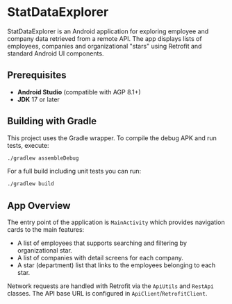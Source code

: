 # StatDataExplorer

StatDataExplorer is an Android application for exploring employee and company data retrieved from a remote API. The app displays lists of employees, companies and organizational "stars" using Retrofit and standard Android UI components.

## Prerequisites

- **Android Studio** (compatible with AGP 8.1+)
- **JDK** 17 or later

## Building with Gradle

This project uses the Gradle wrapper. To compile the debug APK and run tests, execute:

```bash
./gradlew assembleDebug
```

For a full build including unit tests you can run:

```bash
./gradlew build
```

## App Overview

The entry point of the application is `MainActivity` which provides navigation cards to the main features:

- A list of employees that supports searching and filtering by organizational star.
- A list of companies with detail screens for each company.
- A star (department) list that links to the employees belonging to each star.

Network requests are handled with Retrofit via the `ApiUtils` and `RestApi` classes. The API base URL is configured in `ApiClient`/`RetrofitClient`.

